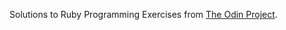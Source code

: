 Solutions to Ruby Programming Exercises from <a href='https://github.com/TheOdinProject'>The Odin Project</a>.
